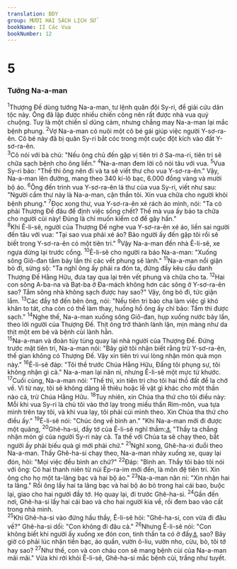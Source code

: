 ```yaml
---
translation: BDY
group: MƯƠI HAI SÁCH LỊCH SỬ
bookName: II Các Vua 
bookNumber: 12
---
```


<div class="title"><h1>5</h1><h3>Tướng Na-a-man</h3></div>
<span class="verse 2vua_5_1"><sup>1</sup>Thượng Đế dùng tướng Na-a-man, tư lệnh quân đội Sy-ri, để giải cứu dân tộc này. Ông đã lập được nhiều chiến công nên rất được nhà vua quý chuộng. Tuy là một chiến sĩ dũng cảm, nhưng chẳng may Na-a-man lại mắc bệnh phung. </span>
<span class="verse 2vua_5_2"><sup>2</sup>Vợ Na-a-man có nuôi một cô bé gái giúp việc người Y-sơ-ra-ên. Cô bé này đã bị quân Sy-ri bắt cóc trong một cuộc đột kích vào đất Y-sơ-ra-ên.<br/></span>
<span class="verse 2vua_5_3"><sup>3</sup>Cô nói với bà chủ: &#34;Nếu ông chủ đến gặp vị tiên tri ở Sa-ma-ri, tiên tri sẽ chữa sạch bệnh cho ông liền.&#34; </span>
<span class="verse 2vua_5_4"><sup>4</sup>Na-a-man đem lời cô nói tâu với vua. </span>
<span class="verse 2vua_5_5"><sup>5</sup>Vua Sy-ri bảo: &#34;Thế thì ông nên đi và ta sẽ viết thư cho vua Y-sơ-ra-ên.&#34; Vậy, Na-a-man lên đường, mang theo 340 kí-lô bạc, 6.000 đồng vàng và mười bộ áo. </span>
<span class="verse 2vua_5_6"><sup>6</sup>Ông đến trình vua Y-sơ-ra-ên lá thư của vua Sy-ri, viết như sau: &#34;Người cầm thư này là Na-a-man, cận thần tôi. Xin vua chữa cho người khỏi bệnh phung.&#34; </span>
<span class="verse 2vua_5_7"><sup>7</sup>Đọc xong thư, vua Y-sơ-ra-ên xé rách áo mình, nói: &#34;Ta có phải Thượng Đế đâu để định việc sống chết? Thế mà vua ấy bảo ta chữa cho người cùi này! Đúng là chỉ muốn kiếm cớ để gây hấn.&#34;<br/></span>
<span class="verse 2vua_5_8"><sup>8</sup>Khi Ê-li-sê, người của Thượng Đế nghe vua Y-sơ-ra-ên xé áo, liền sai người đến tâu với vua: &#34;Tại sao vua phải xé áo? Bảo người ấy đến gặp tôi rồi sẽ biết trong Y-sơ-ra-ên có một tiên tri.&#34; </span>
<span class="verse 2vua_5_9"><sup>9</sup>Vậy Na-a-man đến nhà Ê-li-sê, xe ngựa dừng lại trước cổng. </span>
<span class="verse 2vua_5_10"><sup>10</sup>Ê-li-sê cho người ra bảo Na-a-man: &#34;Xuống sông Giô-đan tắm bảy lần thì các vết phung sẽ lành.&#34; </span>
<span class="verse 2vua_5_11"><sup>11</sup>Na-a-man nổi giận bỏ đi, sừng sộ: &#34;Ta nghĩ ông ấy phải ra đón ta, đứng đấy kêu cầu danh Thượng Đế Hằng Hữu, đưa tay qua lại trên vết phung và chữa cho ta. </span>
<span class="verse 2vua_5_12"><sup>12</sup>Hai con sông A-ba-na và Bạt-ba ở Đa-mách không hơn các sông ở Y-sơ-ra-ên sao? Tắm sông nhà không sạch được hay sao?&#34; Vậy, ông bỏ đi, tức giận lắm. </span>
<span class="verse 2vua_5_13"><sup>13</sup>Các đầy tớ đến bên ông, nói: &#34;Nếu tiên tri bảo cha làm việc gì khó khăn to tát, cha còn có thể làm thay, huống hồ ông ấy chỉ bảo: Tắm thì được sạch.&#34; </span>
<span class="verse 2vua_5_14"><sup>14</sup>Nghe thế, Na-a-man xuống sông Giô-đan, hụp xuống nước bảy lần, theo lời người của Thượng Đế. Thịt ông trở thành lành lặn, mịn màng như da thịt một em bé và bệnh cùi lành hẳn.<br/></span>
<span class="verse 2vua_5_15"><sup>15</sup>Na-a-man và đoàn tùy tùng quay lại nhà người của Thượng Đế. Đứng trước mặt tiên tri, Na-a-man nói: &#34;Bây giờ tôi nhận biết rằng trừ Y-sơ-ra-ên, thế gian không có Thượng Đế. Vậy xin tiên tri vui lòng nhận món quà mọn này.&#34; </span>
<span class="verse 2vua_5_16"><sup>16</sup>Ê-li-sê đáp: &#34;Tôi thề trước Chúa Hằng Hữu, Đấng tôi phụng sự, tôi không nhận gì cả.&#34; Na-a-man lại năn nỉ, nhưng Ê-li-sê một mực từ khước. </span>
<span class="verse 2vua_5_17"><sup>17</sup>Cuối cùng, Na-a-man nói: &#34;Thế thì, xin tiên tri cho tôi hai thồ đất để la chở về. Vì từ nay, tôi sẽ không dâng lễ thiêu hoặc lễ vật gì khác cho một thần nào cả, trừ Chúa Hằng Hữu. </span>
<span class="verse 2vua_5_18"><sup>18</sup>Tuy nhiên, xin Chúa tha thứ cho tôi điều này: Mỗi khi vua Sy-ri là chủ tôi vào thờ lạy trong miếu thần Rim-môn, vua tựa mình trên tay tôi, và khi vua lạy, tôi phải cúi mình theo. Xin Chúa tha thứ cho điều ấy.&#34; </span>
<span class="verse 2vua_5_19"><sup>19</sup>Ê-li-sê nói: &#34;Chúc ông về bình an.” &#34;Khi Na-a-man mới đi được một quãng, </span>
<span class="verse 2vua_5_20"><sup>20</sup>Ghê-ha-si, đầy tớ của Ê-li-sê nghĩ thầm:<a href="#" data-toggle="tooltip" data-placement="bottom" title="Nt Ê-li-sê, người của Thượng Đế">⚓</a> &#34;Thầy ta chẳng nhận món gì của người Sy-ri này cả. Ta thề với Chúa ta sẽ chạy theo, bắt người ấy phải biếu quà gì mới phải chứ.&#34; </span>
<span class="verse 2vua_5_21"><sup>21</sup>Nghĩ xong, Ghê-ha-xi đuổi theo Na-a-man. Thấy Ghê-ha-si chạy theo, Na-a-man nhảy xuống xe, quay lại đón, hỏi: &#34;Mọi việc đều bình an chứ?&#34; </span>
<span class="verse 2vua_5_22"><sup>22</sup>Đáp: &#34;Bình an. Thầy tôi bảo tôi nói với ông: Có hai thanh niên từ núi Ép-ra-im mới đến, là môn đệ tiên tri. Xin ông cho họ một ta-lâng bạc và hai bộ áo.&#34; </span>
<span class="verse 2vua_5_23"><sup>23</sup>Na-a-man năn nỉ: &#34;Xin nhận hai ta lâng.&#34; Rồi ông lấy hai ta lâng bạc và hai bộ áo bỏ trong hai cái bao, buộc lại, giao cho hai người đầy tớ. Họ quay lại, đi trước Ghê-ha-si. </span>
<span class="verse 2vua_5_24"><sup>24</sup>Gần đến nơi, Ghê-ha-si lấy hai cái bao và cho hai người kia về, rồi đem bao vào cất trong nhà mình.<br/></span>
<span class="verse 2vua_5_25"><sup>25</sup>Khi Ghê-ha-si vào đứng hầu thầy, Ê-li-sê hỏi: &#34;Ghê-ha-si, con vừa đi đâu về?&#34; Ghê-ha-si dối: &#34;Con không đi đâu cả.&#34; </span>
<span class="verse 2vua_5_26"><sup>26</sup>Nhưng Ê-li-sê nói: &#34;Con không biết khi người ấy xuống xe đón con, tinh thần ta có ở đấy<a href="#" data-toggle="tooltip" data-placement="bottom" title="Nt lòng ta ra đi">⚓</a> sao? Bây giờ có phải lúc nhận tiền bạc, áo quần, vườn ô-liu, vườn nho, cừu, bò, tôi tớ hay sao? </span>
<span class="verse 2vua_5_27"><sup>27</sup>Như thế, con và con cháu con sẽ mang bệnh cùi của Na-a-man mãi mãi.&#34; Vừa khi rời khỏi Ê-li-sê, Ghê-ha-si mắc bệnh cùi, trắng như tuyết.</span>
